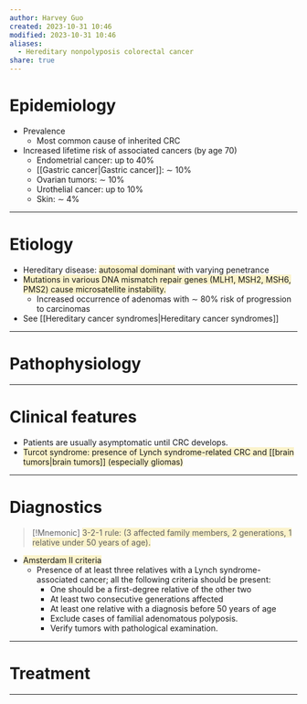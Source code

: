 ```yaml
---
author: Harvey Guo
created: 2023-10-31 10:46
modified: 2023-10-31 10:46
aliases:
  - Hereditary nonpolyposis colorectal cancer
share: true
---
```

# Epidemiology
- Prevalence
	- Most common cause of inherited CRC
- Increased lifetime risk of associated cancers (by age 70) 
	- Endometrial cancer: up to 40%
	- [[Gastric cancer|Gastric cancer]]: ∼ 10%
	- Ovarian tumors: ∼ 10%
	- Urothelial cancer: up to 10%
	- Skin: ∼ 4%

---
# Etiology
- Hereditary disease: <span style="background:rgba(240, 200, 0, 0.2)">autosomal dominant</span> with varying penetrance
- <span style="background:rgba(240, 200, 0, 0.2)">Mutations in various DNA mismatch repair genes (MLH1, MSH2, MSH6, PMS2) cause microsatellite instability.</span>
	- Increased occurrence of adenomas with ∼ 80% risk of progression to carcinomas
- See [[Hereditary cancer syndromes|Hereditary cancer syndromes]]

---
# Pathophysiology


---
# Clinical features
- Patients are usually asymptomatic until CRC develops.
- <span style="background:rgba(240, 200, 0, 0.2)">Turcot syndrome: presence of Lynch syndrome-related CRC and [[brain tumors|brain tumors]] (especially gliomas)</span>

---
# Diagnostics
>[!Mnemonic] 
><span style="background:rgba(240, 200, 0, 0.2)">3-2-1 rule: (3 affected family members, 2 generations, 1 relative under 50 years of age).</span>

- <span style="background:rgba(240, 200, 0, 0.2)">Amsterdam II criteria</span>
	- Presence of at least three relatives with a Lynch syndrome-associated cancer; all the following criteria should be present:
		- One should be a first-degree relative of the other two
		- At least two consecutive generations affected
		- At least one relative with a diagnosis before 50 years of age
		- Exclude cases of familial adenomatous polyposis.
		- Verify tumors with pathological examination.

---
# Treatment


---
